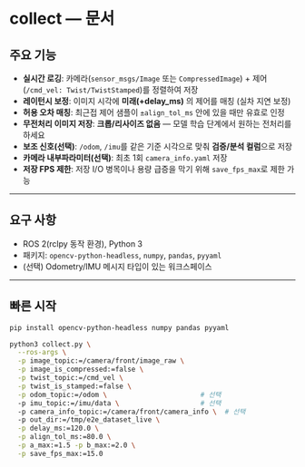 # collect — 문서

## 주요 기능
- **실시간 로깅**: 카메라(`sensor_msgs/Image` 또는 `CompressedImage`) + 제어(`/cmd_vel: Twist/TwistStamped`)를 정렬하여 저장
- **레이턴시 보정**: 이미지 시각에 **미래(+delay_ms)** 의 제어를 매칭 (실차 지연 보정)
- **허용 오차 매칭**: 최근접 제어 샘플이 `±align_tol_ms` 안에 있을 때만 유효로 인정
- **무전처리 이미지 저장**: **크롭/리사이즈 없음** — 모델 학습 단계에서 원하는 전처리를 하세요
- **보조 신호(선택)**: `/odom`, `/imu`를 같은 기준 시각으로 맞춰 **검증/분석 컬럼**으로 저장
- **카메라 내부파라미터(선택)**: 최초 1회 `camera_info.yaml` 저장
- **저장 FPS 제한**: 저장 I/O 병목이나 용량 급증을 막기 위해 `save_fps_max`로 제한 가능

---

## 요구 사항
- ROS 2(rclpy 동작 환경), Python 3
- 패키지: `opencv-python-headless`, `numpy`, `pandas`, `pyyaml`
- (선택) Odometry/IMU 메시지 타입이 있는 워크스페이스

---

## 빠른 시작

```bash
pip install opencv-python-headless numpy pandas pyyaml

python3 collect.py \
  --ros-args \
  -p image_topic:=/camera/front/image_raw \
  -p image_is_compressed:=false \
  -p twist_topic:=/cmd_vel \
  -p twist_is_stamped:=false \
  -p odom_topic:=/odom \                       # 선택
  -p imu_topic:=/imu/data \                    # 선택
  -p camera_info_topic:=/camera/front/camera_info \  # 선택
  -p out_dir:=/tmp/e2e_dataset_live \
  -p delay_ms:=120.0 \
  -p align_tol_ms:=80.0 \
  -p a_max:=1.5 -p b_max:=2.0 \
  -p save_fps_max:=15.0
